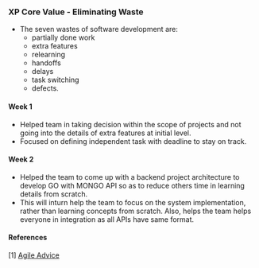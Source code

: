 ### XP Core Value - Eliminating Waste

- The seven wastes of software development are: 
	- partially done work
	- extra features
	- relearning
	- handoffs
	- delays
	- task switching
	- defects.

#### Week 1
- Helped team in taking decision within the scope of projects and not going into the details of extra features at initial level.
- Focused on defining independent task with deadline to stay on track.
	
#### Week 2
- Helped the team to come up with a backend project architecture to develop GO with MONGO API so as to reduce others time in learning  details from scratch.
- This will inturn help the team to focus on the system implementation, rather than learning concepts from scratch. Also, helps the team helps everyone in integration as all APIs have same format.

#### References
[1] [Agile Advice](https://codepunk.io/the-seven-wastes-of-software-development/)

